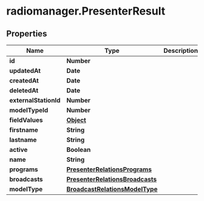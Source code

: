 # radiomanager.PresenterResult

## Properties

Name | Type | Description | Notes
------------ | ------------- | ------------- | -------------
**id** | **Number** |  | 
**updatedAt** | **Date** |  | 
**createdAt** | **Date** |  | 
**deletedAt** | **Date** |  | 
**externalStationId** | **Number** |  | [optional] 
**modelTypeId** | **Number** |  | 
**fieldValues** | [**Object**](.md) |  | [optional] 
**firstname** | **String** |  | [optional] 
**lastname** | **String** |  | [optional] 
**active** | **Boolean** |  | [optional] 
**name** | **String** |  | [optional] 
**programs** | [**PresenterRelationsPrograms**](PresenterRelationsPrograms.md) |  | [optional] 
**broadcasts** | [**PresenterRelationsBroadcasts**](PresenterRelationsBroadcasts.md) |  | [optional] 
**modelType** | [**BroadcastRelationsModelType**](BroadcastRelationsModelType.md) |  | [optional] 


